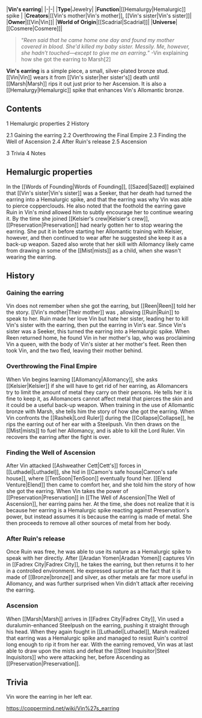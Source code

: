|**Vin's earring**|
|-|-|
|**Type**|Jewelry|
|**Function**|[[Hemalurgy\|Hemalurgic]] spike |
|**Creators**|[[Vin's mother\|Vin's mother]], [[Vin's sister\|Vin's sister]]|
|**Owner**|[[Vin\|Vin]]|
|**World of Origin**|[[Scadrial\|Scadrial]]|
|**Universe**|[[Cosmere\|Cosmere]]|

>“*Reen said that he came home one day and found my mother covered in blood. She'd killed my baby sister. Messily. Me, however, she hadn’t touched—except to give me an earring.*”
\-Vin explaining how she got the earring to Marsh[2]


**Vin's earring** is a simple piece, a small, silver-plated bronze stud. [[Vin\|Vin]] wears it from [[Vin's sister\|her sister's]] death until [[Marsh\|Marsh]] rips it out just prior to her Ascension. It is also a [[Hemalurgy\|Hemalurgic]] spike that enhances Vin's Allomantic bronze.

## Contents

1 Hemalurgic properties
2 History

2.1 Gaining the earring
2.2 Overthrowing the Final Empire
2.3 Finding the Well of Ascension
2.4 After Ruin's release
2.5 Ascension


3 Trivia
4 Notes


## Hemalurgic properties
In the [[Words of Founding\|Words of Founding]], [[Sazed\|Sazed]] explained that [[Vin's sister\|Vin's sister]] was a Seeker, that her death had turned the earring into a Hemalurgic spike, and that the earring was why Vin was able to pierce copperclouds. He also noted that the foothold the earring gave Ruin in Vin's mind allowed him to subtly encourage her to continue wearing it. By the time she joined [[Kelsier's crew\|Kelsier's crew]], [[Preservation\|Preservation]] had nearly gotten her to stop wearing the earring. She put it in before starting her Allomantic training with Kelsier, however, and then continued to wear after he suggested she keep it as a back-up weapon. Sazed also wrote that her skill with Allomancy likely came from drawing in some of the [[Mist\|mists]] as a child, when she wasn't wearing the earring.

## History
### Gaining the earring
Vin does not remember when she got the earring, but [[Reen\|Reen]] told her the story. [[Vin's mother\|Their mother]] was , allowing [[Ruin\|Ruin]] to speak to her. Ruin made her love Vin but hate her sister, leading her to kill Vin's sister with the earring, then put the earring in Vin's ear. Since Vin's sister was a Seeker, this turned the earring into a Hemalurgic spike. When Reen returned home, he found Vin in her mother's lap, who was proclaiming Vin a queen, with the body of Vin's sister at her mother's feet. Reen then took Vin, and the two fled, leaving their mother behind.

### Overthrowing the Final Empire
When Vin begins learning [[Allomancy\|Allomancy]], she asks [[Kelsier\|Kelsier]] if she will have to get rid of her earring, as Allomancers try to limit the amount of metal they carry on their persons. He tells her it is fine to keep it, as Allomancers cannot affect metal that pierces the skin and it could be a useful back-up weapon. When training in the use of Allomantic bronze with Marsh, she tells him the story of how she got the earring.
When Vin confronts the [[Rashek\|Lord Ruler]] during the [[Collapse\|Collapse]], he rips the earring out of her ear with a Steelpush. Vin then draws on the [[Mist\|mists]] to fuel her Allomancy, and is able to kill the Lord Ruler. Vin recovers the earring after the fight is over.

### Finding the Well of Ascension
After Vin attacked [[Ashweather Cett\|Cett's]] forces in [[Luthadel\|Luthadel]], she hid in [[Camon's safe house\|Camon's safe house]], where [[TenSoon\|TenSoon]] eventually found her. [[Elend Venture\|Elend]] then came to comfort her, and she told him the story of how she got the earring.
When Vin takes the power of [[Preservation\|Preservation]] in [[The Well of Ascension\|The Well of Ascension]], her earring pains her. At the time, she does not realize that it is because her earring is a Hemalurgic spike reacting against Preservation's power, but instead assumes it is because the earring is made of metal. She then proceeds to remove all other sources of metal from her body.

### After Ruin's release
Once Ruin was free, he was able to use its nature as a Hemalurgic spike to speak with her directly.
After [[Aradan Yomen\|Aradan Yomen]] captures Vin in [[Fadrex City\|Fadrex City]], he takes the earring, but then returns it to her in a controlled environment. He expressed surprise at the fact that it is made of [[Bronze\|bronze]] and silver, as other metals are far more useful in Allomancy, and was further surprised when Vin didn't attack after receiving the earring.

### Ascension
When [[Marsh\|Marsh]] arrives in [[Fadrex City\|Fadrex City]], Vin used a duralumin-enhanced Steelpush on the earring, pushing it straight through his head. When they again fought in [[Luthadel\|Luthadel]], Marsh realized that earring was a Hemalurgic spike and managed to resist Ruin's control long enough to rip it from her ear. With the earring removed, Vin was at last able to draw upon the mists and defeat the [[Steel Inquisitor\|Steel Inquisitors]] who were attacking her, before Ascending as [[Preservation\|Preservation]].

## Trivia
Vin wore the earring in her left ear.


https://coppermind.net/wiki/Vin%27s_earring